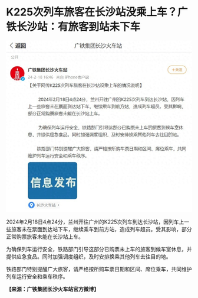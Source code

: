 # K225次列车旅客在长沙站没乘上车？广铁长沙站：有旅客到站未下车

![72ae2e5fc4253be07ed3982c0a12495c.jpg](https://raw.githubusercontent.com/qqhsx/qqnews_image/main/2024/02/18/K225次列车旅客在长沙站没乘上车？广铁长沙站：有旅客到站未下车/72ae2e5fc4253be07ed3982c0a12495c.jpg)

2024年2月18日4点24分，兰州开往广州的K225次列车到达长沙站，因列车上一些旅客未在票面到达站下车，继续乘车到前方站，造成列车超员。受其影响，部分正常购票旅客未能在长沙站上车。

为确保列车运行安全，铁路部门引导这部分已购票未上车的旅客到候车室休息，并提供应急食品。同时加强调度组织，及时安排换乘其他列车去往目的地。

铁路部门特别提醒广大旅客，请严格按所购车票日期和区间、席位乘车，共同维护列车运行安全和乘车秩序。

**【来源：广铁集团长沙火车站官方微博】**

